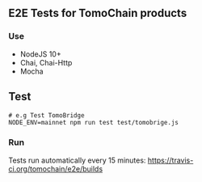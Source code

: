 ## E2E Tests for TomoChain products

### Use
- NodeJS 10+
- Chai, Chai-Http
- Mocha

## Test 
```
# e.g Test TomoBridge
NODE_ENV=mainnet npm run test test/tomobrige.js
```

### Run
Tests run automatically every 15 minutes: https://travis-ci.org/tomochain/e2e/builds

